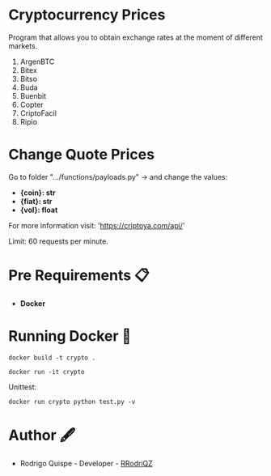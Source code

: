 # Cryptocurrency Prices

Program that allows you to obtain exchange rates at the moment 
of different markets.

1) ArgenBTC
2) Bitex
3) Bitso
4) Buda
5) Buenbit
6) Copter
7) CriptoFacil
8) Ripio

# Change Quote Prices

Go to folder ".../functions/payloads.py" -> and change the values:

* **{coin}: str** 
* **{fiat}: str**
* **{vol}: float**

For more information visit: 'https://criptoya.com/api/'

Limit: 60 requests per minute.

# Pre Requirements 📋

* **Docker**

# Running Docker 🐳
```
docker build -t crypto .
```
```
docker run -it crypto
```
Unittest:
```
docker run crypto python test.py -v
```
# Author 🖋

* Rodrigo Quispe - Developer - [RRodriQZ]
 
[RRodriQZ]: https://github.com/RRodriQZ